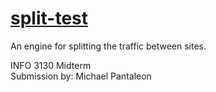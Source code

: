 # <a href="https://github.com/rhildred/split-test" target="_blank">split-test</a>

An engine for splitting the traffic between sites.  

INFO 3130 Midterm  
Submission by: Michael Pantaleon  


